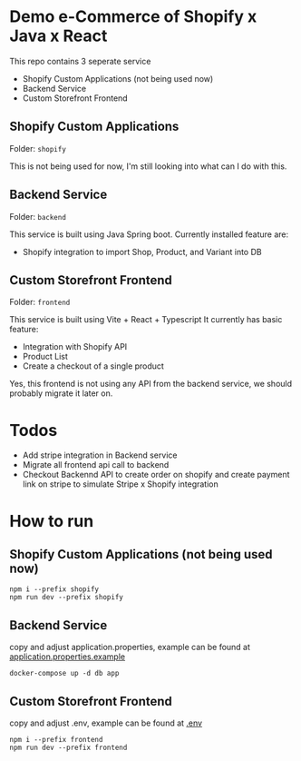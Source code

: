 # Demo e-Commerce of Shopify x Java x React

This repo contains 3 seperate service

- Shopify Custom Applications (not being used now)
- Backend Service
- Custom Storefront Frontend

## Shopify Custom Applications

Folder: `shopify`

This is not being used for now, I'm still looking into what can I do with this.

## Backend Service

Folder: `backend`

This service is built using Java Spring boot.
Currently installed feature are:

- Shopify integration to import Shop, Product, and Variant into DB

## Custom Storefront Frontend

Folder: `frontend`

This service is built using Vite + React + Typescript
It currently has basic feature:

- Integration with Shopify API
- Product List
- Create a checkout of a single product

Yes, this frontend is not using any API from the backend service, we should probably migrate it later on.

# Todos

- Add stripe integration in Backend service
- Migrate all frontend api call to backend
- Checkout Backennd API to create order on shopify and create payment link on stripe to simulate Stripe x Shopify integration

# How to run

## Shopify Custom Applications (not being used now)

```
npm i --prefix shopify
npm run dev --prefix shopify
```

## Backend Service

copy and adjust application.properties, example can be found at [application.properties.example](backend/src/main/resources/application.properties.example)

```
docker-compose up -d db app
```

## Custom Storefront Frontend

copy and adjust .env, example can be found at [.env](frontend/.env)

```
npm i --prefix frontend
npm run dev --prefix frontend
```
